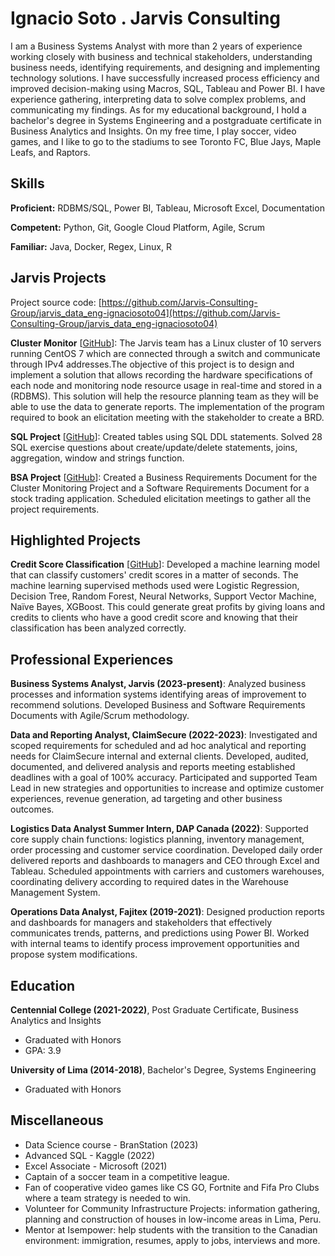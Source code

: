 # Ignacio Soto . Jarvis Consulting

I am a Business Systems Analyst with more than 2 years of experience working closely with business and technical stakeholders, understanding business needs, identifying requirements, and designing and implementing technology solutions. I have successfully increased process efficiency and improved decision-making using Macros, SQL, Tableau and Power BI. I have experience gathering, interpreting data to solve complex problems, and communicating my findings. As for my educational background, I hold a bachelor's degree in Systems Engineering and a postgraduate certificate in Business Analytics and Insights. On my free time, I  play soccer, video games, and I like to go to the stadiums to see Toronto FC, Blue Jays, Maple Leafs, and Raptors.

## Skills

**Proficient:** RDBMS/SQL, Power BI, Tableau, Microsoft Excel, Documentation

**Competent:** Python, Git, Google Cloud Platform, Agile, Scrum

**Familiar:** Java, Docker, Regex, Linux, R

## Jarvis Projects

Project source code: [https://github.com/Jarvis-Consulting-Group/jarvis_data_eng-ignaciosoto04](https://github.com/Jarvis-Consulting-Group/jarvis_data_eng-ignaciosoto04)


**Cluster Monitor** [[GitHub](https://github.com/Jarvis-Consulting-Group/jarvis_data_eng-ignaciosoto04/tree/master/linux_sql)]: The Jarvis team has a Linux cluster of 10 servers running CentOS 7 which are connected through a switch and communicate through IPv4 addresses.The objective of this project is to design and implement a solution that allows recording the hardware specifications of each node and monitoring node resource usage in real-time and stored in a (RDBMS). This solution will help the resource planning team as they will be able to use the data to generate reports. The implementation of the program required to book an elicitation meeting with the stakeholder to create a BRD.

**SQL Project** [[GitHub](https://github.com/Jarvis-Consulting-Group/jarvis_data_eng-ignaciosoto04/tree/master/sql)]: Created tables using SQL DDL statements. Solved 28 SQL exercise questions about create/update/delete statements, joins, aggregation, window and strings function.

**BSA Project** [[GitHub](https://github.com/Jarvis-Consulting-Group/jarvis_data_eng-ignaciosoto04/tree/master/bsa)]: Created a Business Requirements Document for the Cluster Monitoring Project and a Software Requirements Document for a stock trading application. Scheduled elicitation meetings to gather all the project requirements.


## Highlighted Projects
**Credit Score Classification** [[GitHub](https://github.com/ignaciosoto04/Projects/blob/main/Credit_Score_Classification_v2.ipynb)]: Developed a machine learning model that can classify customers' credit scores in a matter of seconds. The machine learning supervised methods used were Logistic Regression, Decision Tree, Random Forest, Neural Networks, Support Vector Machine, Naïve Bayes, XGBoost. This could generate great profits by giving loans and credits to clients who have a good credit score and knowing that their classification has been analyzed correctly.


## Professional Experiences

**Business Systems Analyst, Jarvis (2023-present)**: Analyzed business processes and information systems identifying areas of improvement to recommend solutions. Developed Business and Software Requirements Documents with Agile/Scrum methodology.

**Data and Reporting Analyst, ClaimSecure (2022-2023)**: Investigated and scoped requirements for scheduled and ad hoc analytical and reporting needs for ClaimSecure internal and external clients. Developed, audited, documented, and delivered analysis and reports meeting established deadlines with a goal of 100% accuracy. Participated and supported Team Lead in new strategies and opportunities to increase and optimize customer experiences, revenue generation, ad targeting and other business outcomes.

**Logistics Data Analyst Summer Intern, DAP Canada (2022)**: Supported core supply chain functions: logistics planning, inventory management, order processing and customer service coordination. Developed daily order delivered reports and dashboards to managers and CEO through Excel and Tableau. Scheduled appointments with carriers and customers warehouses, coordinating delivery according to required dates in the Warehouse Management System.

**Operations Data Analyst, Fajitex (2019-2021)**: Designed production reports and dashboards for managers and stakeholders that effectively communicates trends, patterns, and predictions using Power BI. Worked with internal teams to identify process improvement opportunities and propose system modifications.


## Education
**Centennial College (2021-2022)**, Post Graduate Certificate, Business Analytics and Insights
- Graduated with Honors
- GPA: 3.9

**University of Lima (2014-2018)**, Bachelor's Degree, Systems Engineering
- Graduated with Honors


## Miscellaneous
- Data Science course - BranStation (2023)
- Advanced SQL - Kaggle (2022)
- Excel Associate - Microsoft (2021)
- Captain of a soccer team in a competitive league.
- Fan of cooperative video games like CS GO, Fortnite and Fifa Pro Clubs where a team strategy is needed to win.
- Volunteer for Community Infrastructure Projects: information gathering, planning and construction of houses in low-income areas in Lima, Peru.
- Mentor at Isempower: help students with the transition to the Canadian environment: immigration, resumes, apply to jobs, interviews and more.